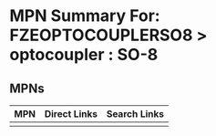 



# MPN Summary For: FZEOPTOCOUPLERSO8 > optocoupler : SO-8

## MPNs
  

|MPN|Direct Links|Search Links|
| :--- | :--- | :--- |
||||

